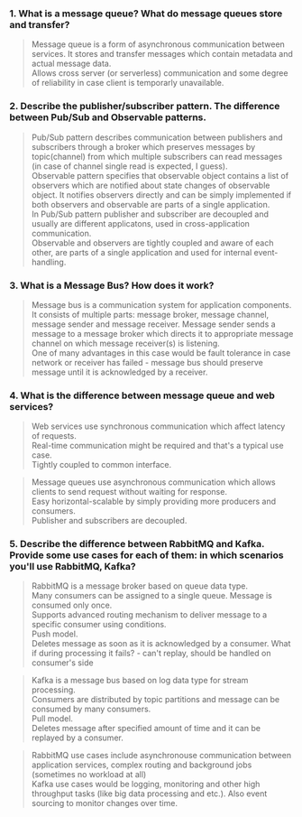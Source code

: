 ### 1. What is a message queue? What do message queues store and transfer?

> Message queue is a form of asynchronous communication between services. It stores and transfer messages which contain metadata and actual message data.<br>
> Allows cross server (or serverless) communication and some degree of reliability in case client is temporarly unavailable. 


### 2. Describe the publisher/subscriber pattern. The difference between Pub/Sub and Observable patterns.

> Pub/Sub pattern describes communication between publishers and subscribers through a broker which preserves messages by topic(channel) from which multiple subscribers can read messages (in case of channel single read is expected, I guess).<br>
> Observable pattern specifies that observable object contains a list of observers which are notified about state changes of observable object. It notifies observers directly and can be simply implemented if both observers and observable are parts of a single application. <br>
> In Pub/Sub pattern publisher and subscriber are decoupled and usually are different applicatons, used in cross-application communication.<br>
> Observable and observers are tightly coupled and aware of each other, are parts of a single application and used for internal event-handling.

### 3. What is a Message Bus? How does it work?

> Message bus is a communication system for application components. <br>
> It consists of multiple parts: message broker, message channel, message sender and message receiver. Message sender sends a message to a message broker which directs it to appropriate message channel on which message receiver(s) is listening.<br>
> One of many advantages in this case would be fault tolerance in case network or receiver has failed - message bus should preserve message until it is acknowledged by a receiver.<br>

### 4. What is the difference between message queue and web services?

> Web services use synchronous communication which affect latency of requests. <br>
> Real-time communication might be required and that's a typical use case. <br>
> Tightly coupled to common interface. <br>

> Message queues use asynchronous communication which allows clients to send request without waiting for response. <br>
> Easy horizontal-scalable by simply providing more producers and consumers.<br>
> Publisher and subscribers are decoupled. <br>

### 5. Describe the difference between RabbitMQ and Kafka. Provide some use cases for each of them: in which scenarios you'll use RabbitMQ, Kafka?

> RabbitMQ is a message broker based on queue data type.<br>
> Many consumers can be assigned to a single queue. Message is consumed only once.<br>
> Supports advanced routing mechanism to deliver message to a specific consumer using conditions.<br> 
> Push model.<br>
> Deletes message as soon as it is acknowledged by a consumer. What if during processing it fails? - can't replay, should be handled on consumer's side<br>

> Kafka is a message bus based on log data type for stream processing.<br>
> Consumers are distributed by topic partitions and message can be consumed by many consumers.<br>
> Pull model.<br>
> Deletes message after specified amount of time and it can be replayed by a consumer.<br>

> RabbitMQ use cases include asynchronouse communication between application services, complex routing and background jobs (sometimes no workload at all) <br>
> Kafka use cases would be logging, monitoring and other high throughput tasks (like big data processing and etc.). Also event sourcing to monitor changes over time.<br>